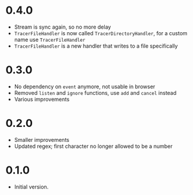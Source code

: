 # 0.4.0

- Stream is sync again, so no more delay
- `TracerFileHandler` is now called `TracerDirectoryHandler`, for a custom name use `TracerFileHandler`
- `TracerFileHandler` is a new handler that writes to a file specifically

# 0.3.0

- No dependency on `event` anymore, not usable in browser
- Removed `listen` and `ignore` functions, use `add` and `cancel` instead
- Various improvements

# 0.2.0

- Smaller improvements
- Updated regex; first character no longer allowed to be a number

# 0.1.0

- Initial version.
